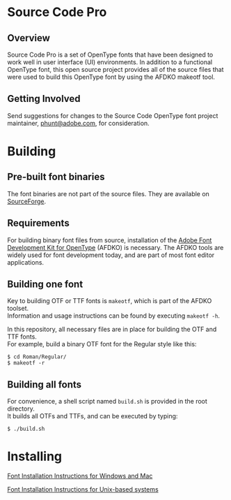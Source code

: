 Source Code Pro
====

Overview
----
Source Code Pro is a set of OpenType fonts that have been designed to work well
in user interface (UI) environments. In addition to a functional OpenType font, this open
source project provides all of the source files that were used to build this OpenType font
by using the AFDKO makeotf tool.

Getting Involved
----
Send suggestions for changes to the Source Code OpenType font project maintainer,
phunt@adobe.com, for consideration.

Building
====

Pre-built font binaries
----
The font binaries are not part of the source files. They are available on [SourceForge](https://sourceforge.net/projects/sourcecodepro.adobe/files/).


Requirements
----

For building binary font files from source, installation of the [Adobe Font Development Kit for OpenType](http://www.adobe.com/devnet/opentype/afdko.html) (AFDKO) is necessary. The AFDKO tools are widely used for font development today, and are part of most font editor applications.

Building one font
----

Key to building OTF or TTF fonts is `makeotf`, which is part of the AFDKO toolset.  
Information and usage instructions can be found by executing `makeotf -h`.

In this repository, all necessary files are in place for building the OTF and TTF fonts.  
For example, build a binary OTF font for the Regular style like this:

	$ cd Roman/Regular/
    $ makeotf -r


Building all fonts
----

For convenience, a shell script named `build.sh` is provided in the root directory.  
It builds all OTFs and TTFs, and can be executed by typing:

	$ ./build.sh


Installing
====

[Font Installation Instructions for Windows and Mac](http://www.adobe.com/type/browser/fontinstall/instructions_english.html)

[Font Installation Instructions for Unix-based systems](https://github.com/adobe/source-code-pro/issues/17#issuecomment-8967116)

